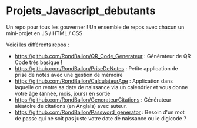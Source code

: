 # Projets_Javascript_debutants
Un repo pour tous les gouverner ! Un ensemble de repos avec chacun un mini-projet en JS / HTML / CSS 

Voici les différents repos :

- https://github.com/RondBallon/QR_Code_Generateur : Générateur de QR Code très basique !
- https://github.com/RondBallon/PriseDeNotes : Petite application de prise de notes avec une gestion de mémoire
- https://github.com/RondBallon/CalculateurAge : Application dans laquelle on rentre sa date de naissance via un calendrier et vous donne votre âge (année, mois, jours) en sortie
- https://github.com/RondBallon/GenerateurCitations : Générateur aléatoire de citations (en Anglais) avec auteur.
- https://github.com/RondBallon/Password_generator : Besoin d'un mot de passe qui ne soit pas juste votre date de naissance ou le digicode ? 
 
